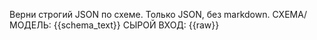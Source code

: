 Верни строгий JSON по схеме. Только JSON, без markdown.
СХЕМА/МОДЕЛЬ:
{{schema_text}}
СЫРОЙ ВХОД:
{{raw}}
